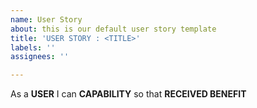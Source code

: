 ```yaml
---
name: User Story
about: this is our default user story template
title: 'USER STORY : <TITLE>'
labels: ''
assignees: ''

---
```


As a **USER** I can **CAPABILITY** so that **RECEIVED BENEFIT**

